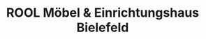 ---
title: "ROOL Möbel & Einrichtungshaus Bielefeld"
url: /bielefeld/rool-moebel-und-einrichtungshaus-bielefeld/
shop: Möbel
---